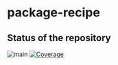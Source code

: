 # package-recipe

## Status of the repository

![main](https://github.com/vkhtech/package-recipe/actions/workflows/ci.yml/badge.svg?branch=main)
[![Coverage](https://vkhtech.github.io/package-recipe/badge.svg)](https://vkhtech.github.io/package-recipe/lcov-report)